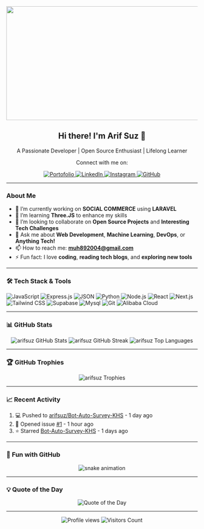 <!-- HEADER SECTION WITH A WELCOME BANNER AND SOCIAL LINKS -->
<div align="center">
  <img src="https://user-images.githubusercontent.com/54829927/196534407-f0d3c521-cc47-48df-a344-d3ed59db1c8f.gif" width="600" height="300"/>
  <h2>Hi there! I'm Arif Suz 👋</h2>
  <p>A Passionate Developer | Open Source Enthusiast | Lifelong Learner</p>
  <p>Connect with me on:</p>
  <a href="https://arifsuz.vercel.app/" target="_blank">
    <img alt="Portofolio" src="https://img.shields.io/badge/my_portfolio-000?style=for-the-badge&logo=ko-fi&logoColor=white">
  </a>
  <a href="https://www.linkedin.com/in/marif8/" target="_blank">
    <img alt="LinkedIn" src="https://img.shields.io/badge/LinkedIn-0077B5?style=for-the-badge&logo=linkedin&logoColor=white">
  </a>
  <a href="https://instagram.com/arifsuz" target="_blank">
    <img alt="Instagram" src="https://img.shields.io/badge/Instagram-E4405F?style=for-the-badge&logo=instagram&logoColor=white">
  </a>
  <a href="https://github.com/arifsuz" target="_blank">
    <img alt="GitHub" src="https://img.shields.io/badge/GitHub-100000?style=for-the-badge&logo=github&logoColor=white">
  </a>
</div>

---

<!-- ABOUT ME SECTION WITH DETAILS ABOUT YOU -->
### About Me

- 🔭 I’m currently working on **SOCIAL COMMERCE** using **LARAVEL**
- 🌱 I’m learning **Three.JS** to enhance my skills
- 👯 I’m looking to collaborate on **Open Source Projects** and **Interesting Tech Challenges**
- 💬 Ask me about **Web Development**, **Machine Learning**, **DevOps**, or **Anything Tech!**
- 📫 How to reach me: **muh892004@gmail.com**
- ⚡ Fun fact: I love **coding**, **reading tech blogs**, and **exploring new tools**

---

<!-- TECH STACK SECTION WITH BADGES -->
### 🛠 Tech Stack & Tools

<p align="left">
  <img alt="JavaScript" src="https://img.shields.io/badge/JavaScript-323330?style=for-the-badge&logo=javascript&logoColor=F7DF1E" />
  <img alt="Express.js" src="https://img.shields.io/badge/Express%20js-000000?style=for-the-badge&logo=express&logoColor=white" />
  <img alt="JSON" src="https://img.shields.io/badge/json-5E5C5C?style=for-the-badge&logo=json&logoColor=white" />
  <img alt="Python" src="https://img.shields.io/badge/Python-3776AB?style=for-the-badge&logo=python&logoColor=white" />
  <img alt="Node.js" src="https://img.shields.io/badge/Node%20js-339933?style=for-the-badge&logo=nodedotjs&logoColor=white" />
  <img alt="React" src="https://img.shields.io/badge/React-61DAFB?style=for-the-badge&logo=react&logoColor=black" />
  <img alt="Next.js" src="https://img.shields.io/badge/next%20js-000000?style=for-the-badge&logo=nextdotjs&logoColor=white" />
  <img alt="Tailwind CSS" src="https://img.shields.io/badge/Tailwind_CSS-38B2AC?style=for-the-badge&logo=tailwind-css&logoColor=white" />
  <img alt="Supabase" src="https://img.shields.io/badge/Supabase-181818?style=for-the-badge&logo=supabase&logoColor=white" />
  <img alt="Mysql" src="https://img.shields.io/badge/MySQL-005C84?style=for-the-badge&logo=mysql&logoColor=white" />
  <img alt="Git" src="https://img.shields.io/badge/-Git-F05032?style=flat-square&logo=git&logoColor=white" />
  <img alt="Alibaba Cloud" src="https://img.shields.io/badge/Alibaba_Cloud-FF6A00?style=for-the-badge&logo=alibabacloud&logoColor=white" />
  <!-- Add more tools/technologies you use here -->
</p>

---

<!-- GITHUB STATS SECTION WITH DYNAMIC ELEMENTS -->
### 📊 GitHub Stats

<p align="center">
  <img src="https://github-readme-stats.vercel.app/api?username=arifsuz&show_icons=true&theme=radical" alt="arifsuz GitHub Stats" />
  <img src="https://github-readme-streak-stats.herokuapp.com/?user=arifsuz&theme=radical" alt="arifsuz GitHub Streak" />
  <img src="https://github-readme-stats.vercel.app/api/top-langs/?username=arifsuz&layout=compact&theme=radical" alt="arifsuz Top Languages" />
</p>

---

<!-- DYNAMIC SECTION WITH ANIMATED TROPHIES AND CONTRIBUTIONS -->
### 🏆 GitHub Trophies

<p align="center">
  <img src="https://github-profile-trophy.vercel.app/?username=arifsuz&theme=algolia&row=1&column=6" alt="arifsuz Trophies" />
</p>

---

<!-- RECENT ACTIVITY SECTION WITH DYNAMIC CONTENT -->
### 📈 Recent Activity

<!--START_SECTION:activity-->
1. 💻 Pushed to [arifsuz/Bot-Auto-Survey-KHS](https://github.com/arifsuz/Bot-Auto-Survey-KHS) - 1 day ago
2. 📝 Opened issue [#1](https://github.com/arifsuz/AI-ReactXGroq/issues/1) - 1 hour ago
3. ⭐ Starred [Bot-Auto-Survey-KHS](https://github.com/arifsuz/Bot-Auto-Survey-KHS) - 1 days ago
<!--END_SECTION:activity-->

---

<!-- FUN SECTION WITH GITHUB WORKFLOW AND COMMIT GRAPH -->
### 🎯 Fun with GitHub

<p align="center">
  <img src="https://github.com/arifsuz/arifsuz/blob/output/github-contribution-grid-snake.svg" alt="snake animation" />
</p>

---

<!-- QUOTE SECTION WITH INSPIRATIONAL QUOTE -->
### 💡 Quote of the Day

<p align="center">
  <img src="https://quotes-github-readme.vercel.app/api?type=horizontal&theme=radical" alt="Quote of the Day" />
</p>

---

<!-- VISITOR COUNT AND PROFILE VIEWS -->
<p align="center">
  <img src="https://komarev.com/ghpvc/?username=arifsuz&style=for-the-badge" alt="Profile views" />
  <img src="https://badges.pufler.dev/visits/arifsuz/arifsuz?style=for-the-badge&color=blue" alt="Visitors Count" />
</p>